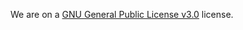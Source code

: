 We are on a [GNU General Public License v3.0](https://github.com/codebuddies/codebuddies/blob/staging/LICENSE) license.